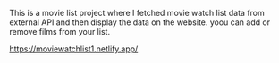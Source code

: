 This is a movie list project where I fetched movie watch list data from          
external API and then display the data on the website. yoou can add or remove films from your list.                                                                  
 
https://moviewatchlist1.netlify.app/    
